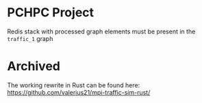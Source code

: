 # PCHPC Project

Redis stack with processed graph elements must be present in the `traffic_1` graph

# Archived

The working rewrite in Rust can be found here: https://github.com/valerius21/mpi-traffic-sim-rust/
